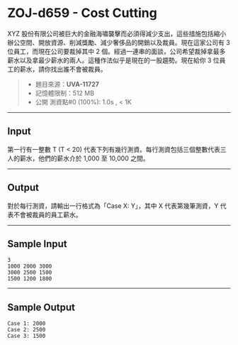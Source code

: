 # ZOJ-d659 - Cost Cutting

XYZ 股份有限公司被巨大的金融海嘯襲擊而必須得減少支出，這些措施包括縮小辦公空間、開放資源、削減獎勵、減少奢侈品的開銷以及裁員。現在這家公司有 3 位員工，而現在公司要裁掉其中 2 個。經過一連串的面談，公司希望裁掉拿最多薪水以及拿最少薪水的兩人。這種作法似乎是現在的一股趨勢。現在給你 3 位員工的薪水，請你找出誰不會被裁員。

> * 題目來源：**UVA-11727**
> * 記憶體限制：512 MB
> * 公開 測資點#0 (100%): 1.0s , < 1K

---
## Input

第一行有一整數 T (T < 20) 代表下列有幾行測資。每行測資包括三個整數代表三人的薪水，他們的薪水介於 1,000 至 10,000 之間。

---
## Output

對於每行測資，請輸出一行格式為「Case X: Y」，其中 X 代表第幾筆測資，Y 代表不會被裁員的員工薪水。

---
## Sample Input

```
3
1000 2000 3000
3000 2500 1500
1500 1200 1800
```

---
## Sample Output

```
Case 1: 2000
Case 2: 2500
Case 3: 1500
```